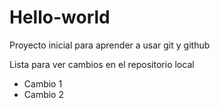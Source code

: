 ﻿# Hello-world


Proyecto inicial para aprender a usar git y github



Lista para ver cambios en el repositorio local

+ Cambio 1
+ Cambio 2